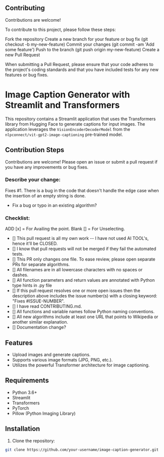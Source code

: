 
## Contributing
Contributions are welcome! 

To contribute to this project, please follow these steps:

Fork the repository
Create a new branch for your feature or bug fix (git checkout -b my-new-feature)
Commit your changes (git commit -am 'Add some feature')
Push to the branch (git push origin my-new-feature)
Create a new Pull Request

When submitting a Pull Request, please ensure that your code adheres to the project's coding standards and that you have included tests for any new features or bug fixes.

# Image Caption Generator with Streamlit and Transformers

This repository contains a Streamlit application that uses the Transformers library from Hugging Face to generate captions for input images. The application leverages the `VisionEncoderDecoderModel` from the `nlpconnect/vit-gpt2-image-captioning` pre-trained model.

## Contribution Steps

Contributions are welcome! Please open an issue or submit a pull request if you have any improvements or bug fixes.

### Describe your change:

Fixes #1. There is a bug in the code that doesn't handle the edge case when the insertion of an empty string is done.

* Fix a bug or typo in an existing algorithm?

### Checklist:
ADD [x] = For Availing the point.
Blank [] = For Unselecting.

* [] This pull request is all my own work -- I have not used AI TOOL's, hence it'll be CLOSED.
* [] I know that pull requests will not be merged if they fail the automated tests.
* [] This PR only changes one file. To ease review, please open separate PRs for separate algorithms.
* [] All filenames are in all lowercase characters with no spaces or dashes.
* [] All function parameters and return values are annotated with Python type hints in .py file
* [] If this pull request resolves one or more open issues then the description above includes the issue number(s) with a closing keyword: "Fixes #ISSUE-NUMBER".
* [] I have read CONTRIBUTING.md.
* [] All functions and variable names follow Python naming conventions.
* [] All new algorithms include at least one URL that points to Wikipedia or another similar explanation.
* [] Documentation change?


## Features

- Upload images and generate captions.
- Supports various image formats (JPG, PNG, etc.).
- Utilizes the powerful Transformer architecture for image captioning.

## Requirements

- Python 3.6+
- Streamlit
- Transformers
- PyTorch
- Pillow (Python Imaging Library)

## Installation

1. Clone the repository:

```bash
git clone https://github.com/your-username/image-caption-generator.git
